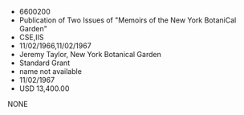 * 6600200
* Publication of Two Issues of "Memoirs of the New York BotaniCal Garden"
* CSE,IIS
* 11/02/1966,11/02/1967
* Jeremy Taylor, New York Botanical Garden
* Standard Grant
*   name not available
* 11/02/1967
* USD 13,400.00

NONE